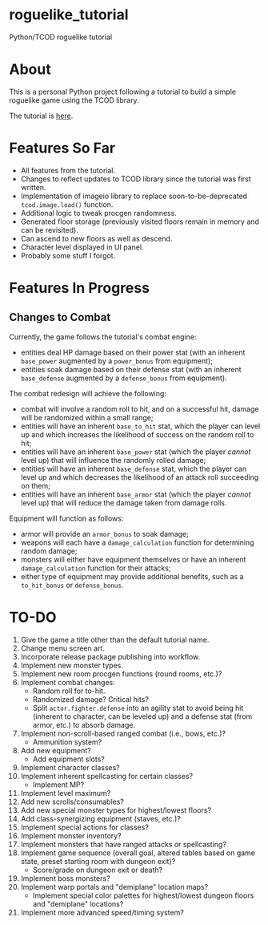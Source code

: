 # roguelike_tutorial
Python/TCOD roguelike tutorial

# About
This is a personal Python project following a tutorial to build a simple roguelike game using the TCOD library.

The tutorial is [here](https://rogueliketutorials.com/tutorials/tcod/v2/).

# Features So Far

- All features from the tutorial.
- Changes to reflect updates to TCOD library since the tutorial was first written.
- Implementation of imageio library to replace soon-to-be-deprecated `tcod.image.load()` function.
- Additional logic to tweak procgen randomness.
- Generated floor storage (previously visited floors remain in memory and can be revisited).
- Can ascend to new floors as well as descend.
- Character level displayed in UI panel.
- Probably some stuff I forgot.

# Features In Progress

## Changes to Combat

Currently, the game follows the tutorial's combat engine:
   
   - entities deal HP damage based on their power stat (with an inherent `base_power` augmented by a `power_bonus` from equipment);
   - entities soak damage based on their defense stat (with an inherent `base_defense` augmented by a `defense_bonus` from equipment).

The combat redesign will achieve the following:
   
   - combat will involve a random roll to hit, and on a successful hit, damage will be randomized within a small range;
   - entities will have an inherent `base_to_hit` stat, which the player can level up and which increases the likelihood of success on the random roll to hit;
   - entities will have an inherent `base_power` stat (which the player *cannot* level up) that will influence the randomly rolled damage;
   - entities will have an inherent `base_defense` stat, which the player can level up and which decreases the likelihood of an attack roll succeeding on them;
   - entities will have an inherent `base_armor` stat (which the player *cannot* level up) that will reduce the damage taken from damage rolls.

Equipment will function as follows:
   
   - armor will provide an `armor_bonus` to soak damage;
   - weapons will each have a `damage_calculation` function for determining random damage;
   - monsters will either have equipment themselves or have an inherent `damage_calculation` function for their attacks;
   - either type of equipment may provide additional benefits, such as a `to_hit_bonus` or `defense_bonus`.

# TO-DO

1. Give the game a title other than the default tutorial name.
2. Change menu screen art.
3. Incorporate release package publishing into workflow.
4. Implement new monster types.
5. Implement new room procgen functions (round rooms, etc.)?
6. Implement combat changes:
   - Random roll for to-hit.
   - Randomized damage? Critical hits?
   - Split `actor.fighter.defense` into an agility stat to avoid being hit (inherent to character, can be leveled up) and a defense stat (from armor, etc.) to absorb damage.
7. Implement non-scroll-based ranged combat (i.e., bows, etc.)?
   - Ammunition system?
8. Add new equipment?
   - Add equipment slots?
9. Implement character classes?
10. Implement inherent spellcasting for certain classes?
    - Implement MP?
11. Implement level maximum?
12. Add new scrolls/consumables?
13. Add new special monster types for highest/lowest floors?
14. Add class-synergizing equipment (staves, etc.)?
15. Implement special actions for classes?
16. Implement monster inventory?
17. Implement monsters that have ranged attacks or spellcasting?
18. Implement game sequence (overall goal, altered tables based on game state, preset starting room with dungeon exit)?
    - Score/grade on dungeon exit or death?
19. Implement boss monsters?
20. Implement warp portals and "demiplane" location maps?
    - Implement special color palettes for highest/lowest dungeon floors and "demiplane" locations?
21. Implement more advanced speed/timing system?